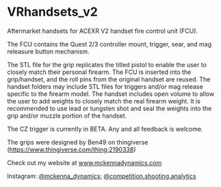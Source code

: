 # VRhandsets_v2
Aftermarket handsets for ACEXR V2 handset fire control unit (FCU).

The FCU contains the Quest 2/3 controller mount, trigger, sear, and mag releasure button mechanism.

The STL file for the grip replicates the titled pistol to enable the user to closely match their personal firearm. The FCU is inserted into the grip/handset, and the roll pins from the original handset are reused. The handset folders may include STL files for triggers and/or mag release specific to the firearm model. The handset includes open volume to allow the user to add weights to closely match the real firearm weight. It is recommended to use lead or tungsten shot and seal the weights into the grip and/or muzzle portion of the handset.

The CZ trigger is currently in BETA. Any and all feedback is welcome.

The grips were designed by Ben49 on thingiverse (https://www.thingiverse.com/thing:2190338)

Check out my website at www.mckennadynamics.com

Instagram: [@mckenna_dynamics](https://www.instagram.com/mckenna_dynamics/?hl=en); [@competition.shooting.analytics](https://www.instagram.com/competition_shooting_analytics/?hl=en)
